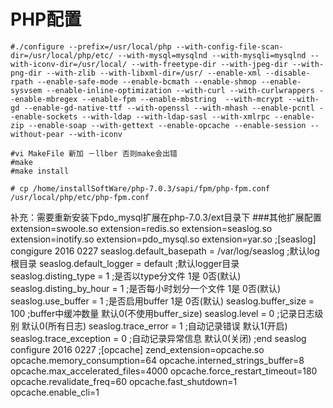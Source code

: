 # PHP配置
```
#./configure --prefix=/usr/local/php --with-config-file-scan-dir=/usr/local/php/etc/ --with-mysql=mysqlnd --with-mysqli=mysqlnd --with-iconv-dir=/usr/local/ --with-freetype-dir --with-jpeg-dir --with-png-dir --with-zlib --with-libxml-dir=/usr/ --enable-xml --disable-rpath --enable-safe-mode --enable-bcmath --enable-shmop --enable-sysvsem --enable-inline-optimization --with-curl --with-curlwrappers --enable-mbregex --enable-fpm --enable-mbstring  --with-mcrypt --with-gd --enable-gd-native-ttf --with-openssl --with-mhash --enable-pcntl --enable-sockets --with-ldap --with-ldap-sasl --with-xmlrpc --enable-zip --enable-soap --with-gettext --enable-opcache --enable-session --without-pear --with-iconv

#vi MakeFile 新加 －llber 否则make会出错
#make 
#make install
```
```
# cp /home/installSoftWare/php-7.0.3/sapi/fpm/php-fpm.conf /usr/local/php/etc/php-fpm.conf
```
补充：需要重新安装下pdo_mysql扩展在php-7.0.3/ext目录下 
###其他扩展配置 
extension=swoole.so
extension=redis.so
extension=seaslog.so
extension=inotify.so
extension=pdo_mysql.so
extension=yar.so
;[seaslog] congigure 2016 0227
seaslog.default_basepath = /var/log/seaslog    ;默认log根目录
seaslog.default_logger = default                ;默认logger目录
seaslog.disting_type = 1                        ;是否以type分文件 1是 0否(默认)
seaslog.disting_by_hour = 1                     ;是否每小时划分一个文件 1是 0否(默认)
seaslog.use_buffer = 1                          ;是否启用buffer 1是 0否(默认)
seaslog.buffer_size = 100                       ;buffer中缓冲数量 默认0(不使用buffer_size)
seaslog.level = 0                               ;记录日志级别 默认0(所有日志)
seaslog.trace_error = 1                         ;自动记录错误 默认1(开启)
seaslog.trace_exception = 0                     ;自动记录异常信息 默认0(关闭)
;end seaslog configure 2016 0227
;[opcache]
zend_extension=opcache.so
opcache.memory_consumption=64
opcache.interned_strings_buffer=8
opcache.max_accelerated_files=4000
opcache.force_restart_timeout=180
opcache.revalidate_freq=60
opcache.fast_shutdown=1
opcache.enable_cli=1
